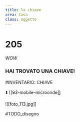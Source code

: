 ```yaml
---
title: la chiave
area: Casa
class: oggetto
---
```

# 205
_WOW_

### HAI TROVATO UNA CHIAVE!

#INVENTARIO: CHIAVE

⬇️ [[93-mobile-microonde]]

![[foto_113.jpg]]

#TODO_disegno